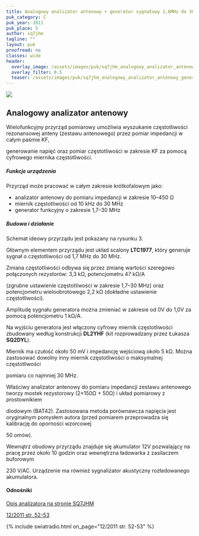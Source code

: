 ```yaml
---
title: Analogowy analizator antenowy + generator sygnałowy 1,6MHz do 30MHz + miernik częstotliwości
puk_category: C
puk_year: 2011
puk_place: 5
author: sq7jhm
tagline: ""
layout: puk
proofread: no
classes: wide
header:
  overlay_image: /assets/images/puk/sq7jhm_analogowy_analizator_antenowy_generator_sygnałowy_1_6mhz_do_30mhz_miernik_częstotliwości.jpg
  overlay_filter: 0.5
  teaser: /assets/images/puk/sq7jhm_analogowy_analizator_antenowy_generator_sygnałowy_1_6mhz_do_30mhz_miernik_częstotliwości.jpg
---
```






 



![](assets/data/img/projects/2011-5-0.jpg) 



Analogowy analizator antenowy
-----------------------------





 Wielofunkcyjny przyrząd pomiarowy umożliwia wyszukanie częstotliwości rezonansowej anteny (zestawu antenowego) przez pomiar impedancji w całym paśmie KF,

 generowanie napięć oraz pomiar częstotliwości w zakresie KF za pomocą cyfrowego miernika częstotliwości.




##### Funkcje urządzenia




Przyrząd może pracować w całym zakresie krótkofalowym jako:


* analizator antenowy do pomiaru impedancji w zakresie 10–450 Ω
* miernik częstotliwości od 10 kHz do 30 MHz
* generator funkcyjny o zakresie 1,7–30 MHz





##### Budowa i działanie




Schemat ideowy przyrządu jest pokazany na rysunku 3.






Głównym elementem przyrządu jest układ scalony **LTC1977**, który generuje sygnał o częstotliwości od 1,7 MHz do 30 MHz.

Zmiana częstotliwości odbywa się przez zmianę wartości szeregowo połączonych rezystorów: 3,3 kΩ, potencjometru 47 kΩ/A

(zgrubne ustawienie częstotliwości w zakresie 1,7–30 MHz) oraz potencjometru wieloobrotowego 2,2 kΩ (dokładne ustawienie częstotliwości).

Amplitudę sygnału generatora można zmieniać w zakresie od 0V do 1,0V za pomocą potencjometru 1 kΩ/A.






Na wyjściu generatora jest włączony cyfrowy miernik częstotliwości zbudowany według konstrukcji **DL2YHF** (kit rozprowadzany przez Łukasza **SQ2DYL**).

Miernik ma czułość około 50 mV i impedancję wejściową około 5 kΩ. Można zastosować dowolny inny miernik częstotliwości o maksymalnej częstotliwości

pomiaru co najmniej 30 MHz.






Właściwy analizator antenowy do pomiaru impedancji zestawu antenowego tworzy mostek rezystorowy (2×150Ω + 50Ω) i układ pomiarowy z prostownikiem

diodowym (BAT42). Zastosowana metoda porównawcza napięcia jest oryginalnym pomysłem autora (przed pomiarem przeprowadza się kalibrację do oporności wzorcowej

50 omów).




Wewnątrz obudowy przyrządu znajduje się akumulator 12V pozwalający na pracę przez około 10 godzin oraz wewnętrzna ładowarka z zasilaczem buforowym

230 V/AC. Urządzenie ma również sygnalizator akustyczny rozładowanego akumulatora.







#### Odnośniki

[Opis analizatora na stronie SQ7JHM](https://sq7jhm.pzk.pl/swrmeter.html)

 [12/2011 str. 52-53](http://www.swiatradio.com.pl/virtual/modules.php?name=Downloads&d_op=getit&lid=43)

{% include swiatradio.html on_page="12/2011 str. 52-53" %}